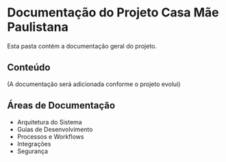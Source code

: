 # Documentação do Projeto Casa Mãe Paulistana

Esta pasta contém a documentação geral do projeto.

## Conteúdo

(A documentação será adicionada conforme o projeto evolui)

## Áreas de Documentação

- Arquitetura do Sistema
- Guias de Desenvolvimento
- Processos e Workflows
- Integrações
- Segurança
